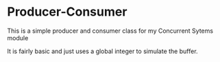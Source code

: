 Producer-Consumer
=================

This is a simple producer and consumer class for my Concurrent Sytems module

It is fairly basic and just uses a global integer to simulate the buffer. 
